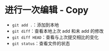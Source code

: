 # 进行一次编辑 - Copy
- `git add .`：添加到本地
- `git diff`：查看本地上次 add 和未 add 的修改
- `git diff HEAD`：查看与上次提交相比的变化
- `git status`：查看文件的状态
